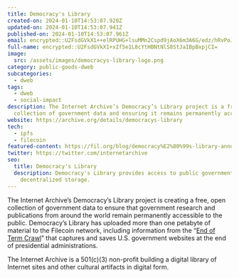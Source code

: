```yaml
---
title: Democracy's Library
created-on: 2024-01-10T14:53:07.920Z
updated-on: 2024-01-10T14:53:07.941Z
published-on: 2024-01-10T14:53:07.961Z
email: encrypted::U2FsdGVkX1++elRPUHG+lsuMMn2Cspd9jAoX6m3A6G/edz/hRvPoJbGit1s+bTDu
full-name: encrypted::U2FsdGVkX1+xIf5e1L8cYtHBNtNlS8StJaIBpBxpjCI=
image:
  src: /assets/images/democracys-library-logo.png
category: public-goods-dweb
subcategories:
  - dweb
tags:
  - dweb
  - social-impact
description: The Internet Archive’s Democracy’s Library project is a free, open
  collection of government data and ensuring it remains permanently accessible.
website: https://archive.org/details/democracys-library
tech:
  - ipfs
  - filecoin
featured-content: https://fil.org/blog/democracy%E2%80%99s-library-announces-more-than-a-petabyte-of-government-data-uploaded-to-the-filecoin-network/
twitter: https://twitter.com/internetarchive
seo:
  title: Democracy's Library
  description: Democracy's Library provides access to public government data using
    decentralized storage.
---
```


The Internet Archive’s Democracy’s Library project is creating a free, open collection of government data to ensure that government research and publications from around the world remain permanently accessible to the public. Democracy’s Library has uploaded more than one petabyte of material to the Filecoin network, including information from the “[End of Term Crawl](https://eotarchive.org/)” that captures and saves U.S. government websites at the end of presidential administrations.

The Internet Archive is a 501(c)(3) non-profit building a digital library of Internet sites and other cultural artifacts in digital form.
